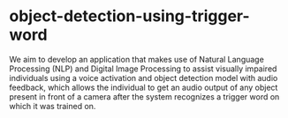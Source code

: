 # object-detection-using-trigger-word
We aim to develop an application that makes use of Natural Language Processing (NLP) and Digital Image Processing to assist visually impaired individuals using a voice activation and object detection model with audio feedback, which allows the individual to get an audio output of any object present in front of a camera after the system recognizes a trigger word on which it was trained on.
